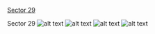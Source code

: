 [Sector 29](#sector29)

<a name = "sector29"></a>
Sector 29
![alt text](/images/WASP-026_Sector_29/WASP-026_Sector_29_a_TimeSeries.png)
![alt text](/images/WASP-026_Sector_29/WASP-026_Sector_29_b_FoldedLightCurve.png)
![alt text](/images/WASP-026_Sector_29/WASP-026_Sector_29_b_IndividualTransitsWithFit.png)
![alt text](/images/WASP-026_Sector_29/WASP-026_Sector_29_c_TimingResiduals.png)

